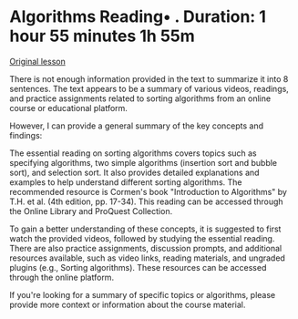 # Algorithms Reading• . Duration: 1 hour 55 minutes 1h 55m

[Original lesson](https://www.coursera.org/learn/uol-fundamentals-of-computer-science/supplement/8G7hr/algorithms)

There is not enough information provided in the text to summarize it into 8 sentences. The text appears to be a summary of various videos, readings, and practice assignments related to sorting algorithms from an online course or educational platform.

However, I can provide a general summary of the key concepts and findings:

The essential reading on sorting algorithms covers topics such as specifying algorithms, two simple algorithms (insertion sort and bubble sort), and selection sort. It also provides detailed explanations and examples to help understand different sorting algorithms. The recommended resource is Cormen's book "Introduction to Algorithms" by T.H. et al. (4th edition, pp. 17-34). This reading can be accessed through the Online Library and ProQuest Collection.

To gain a better understanding of these concepts, it is suggested to first watch the provided videos, followed by studying the essential reading. There are also practice assignments, discussion prompts, and additional resources available, such as video links, reading materials, and ungraded plugins (e.g., Sorting algorithms). These resources can be accessed through the online platform.

If you're looking for a summary of specific topics or algorithms, please provide more context or information about the course material.

